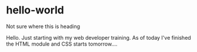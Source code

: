# hello-world
Not sure where this is heading

Hello. Just starting with my web developer training. As of today I've finished the HTML module and CSS starts tomorrow....
